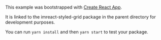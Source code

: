 This example was bootstrapped with [Create React App](https://github.com/facebook/create-react-app).

It is linked to the imreact-styled-grid package in the parent directory for development purposes.

You can run `yarn install` and then `yarn start` to test your package.
